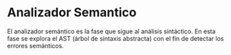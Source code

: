 # Analizador Semantico

El analizador semántico es la fase que sigue al análisis sintáctico. En esta fase se explora el AST (árbol de sintaxis abstracta) con el fin de detectar los errores semánticos.
